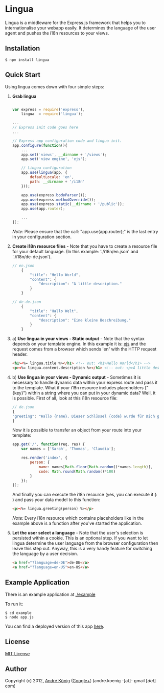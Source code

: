 # Lingua

Lingua is a middleware for the Express.js framework that helps you to internationalise your webapp easily. It determines the language of the user agent and pushes the i18n resources to your views.

## Installation

    $ npm install lingua

## Quick Start

Using lingua comes down with four simple steps:

1. **Grab lingua**

    ```javascript

    var express = require('express'),
        lingua  = require('lingua');

    ...
    // Express init code goes here
    ...    

    // Express app configuration code and lingua init.
    app.configure(function(){
        ...
        app.set('views', __dirname + '/views');
        app.set('view engine', 'ejs');

        // Lingua configuration
        app.use(lingua(app, {
            defaultLocale: 'en',
            path: __dirname + '/i18n'
        }));

        app.use(express.bodyParser());
        app.use(express.methodOverride());
        app.use(express.static(__dirname + '/public'));
        app.use(app.router);

        ...
    });
    ```
    _Note:_ Please ensure that the call: "app.use(app.router);" is the last entry in your configuration section.

2. **Create i18n resource files** - Note that you have to create a resource file for your default language. (In this example: './i18n/en.json' and './i18n/de-de.json').

    ```javascript
    // en.json
        {
            "title": "Hello World",
            "content": {
                "description": "A little description."
            }
        }

    // de-de.json
        {
            "title": "Hallo Welt",
            "content": {
                "description": "Eine kleine Beschreibung."
            }
        }
    ```

3. a) **Use lingua in your views - Static output** - Note that the syntax depends on your template engine. In this example it is: [ejs](http://embeddedjs.com/) and the request comes from a browser which sends 'en' with the HTTP request header.

    ```html
    <h1><%= lingua.title %></h1> <!-- out: <h1>Hello World</h1> -->
    <p><%= lingua.content.description %></h1> <!-- out: <p>A little description.</p> -->
    ```

3. b) **Use lingua in your views - Dynamic output** - Sometimes it is necessary to handle dynamic data within your express route and pass it to the template. What if your i18n resource includes placeholders ("{key}") within a string where you can put in your dynamic data? Well, it is possible. First of all, look at this i18n resource file:

    ```javascript
    // de.json
    {
    "greeting": "Hallo {name}. Dieser Schlüssel {code} wurde für Dich generiert."
    }
    ```

    Now it is possible to transfer an object from your route into your template:

    ```javascript
    app.get('/', function(req, res) {
        var names = ['Sarah', 'Thomas', 'Claudia'];

        res.render('index', {
            person: {
                name: names[Math.floor(Math.random()*names.length)],
                code: Math.round(Math.random()*100)
            }
        });
    });
    ```

    And finally you can execute the i18n resource (yes, you can execute it (: ) and pass your data model to this function:

    ```html
    <p><%= lingua.greeting(person) %></p>
    ```

    _Note:_ Every i18n resource which contains placeholders like in the example above is a function after you've started the application.

4. **Let the user select a language** - Note that the user's selection is persisted within a cookie. This is an optional step. If you want to let lingua determine the user language from the browser configuration then leave this step out. Anyway, this is a very handy feature for switching the language by a user decision.

    ```html
    <a href="?language=de-DE">de-DE</a>
    <a href="?language=en-US">en-US</a>
    ```


## Example Application

There is an example application at [./example](https://github.com/akoenig/express-lingua/tree/master/example)

To run it:

    $ cd example
    $ node app.js

You can find a deployed version of this app [here](http://express-lingua-demo.herokuapp.com).

## License

[MIT License](http://www.opensource.org/licenses/mit-license.php)

## Author

Copyright (c) 2012, [André König](http://lochkartenstanzer.de) ([Google+](http://profile.lochkartenstanzer.de)) (andre.koenig -[at]- gmail [*dot*] com)

